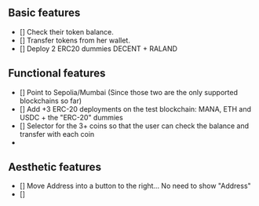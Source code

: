 ## Basic features
- [] Check their token balance.
- [] Transfer tokens from her wallet.
- [] Deploy 2 ERC20 dummies DECENT + RALAND

## Functional features
- [] Point to Sepolia/Mumbai (Since those two are the only supported blockchains so far)
- [] Add +3 ERC-20 deployments on the test blockchain: MANA, ETH and USDC + the "ERC-20" dummies
- [] Selector for the 3+ coins so that the user can check the balance and transfer with each coin
- 


## Aesthetic features
- [] Move Address into a button to the right... No need to show "Address"
- [] 